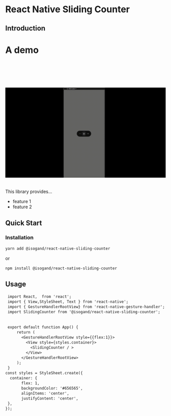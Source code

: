# React Native Sliding Counter

## Introduction

<div>
<h1> A demo <h1>
 </br>

![](https://github.com/isogand/react-native-sliding-counter/blob/master/public/image/demo.gif)</div>

This library provides...

* feature 1
* feature 2

## Quick Start

### Installation

```bash
yarn add @isogand/react-native-sliding-counter
```

or 

```bash
npm install @isogand/react-native-sliding-counter
```
 
## Usage

 ```tsx
  import React,  from 'react';
  import { View,StyleSheet, Text } from 'react-native';
  import { GestureHandlerRootView} from 'react-native-gesture-handler';
  import SlidingCounter from '@isogand/react-native-sliding-counter';
  
  
  export default function App() {
      return (
        <GestureHandlerRootView style={{flex:1}}>
          <View style={styles.container}>
            <SlidingCounter / >
          </View>
        </GestureHandlerRootView>
      );
  }
 const styles = StyleSheet.create({
   container: {
        flex: 1,
        backgroundColor: '#656565',
        alignItems: 'center',
        justifyContent: 'center',
  },
});
 ```

